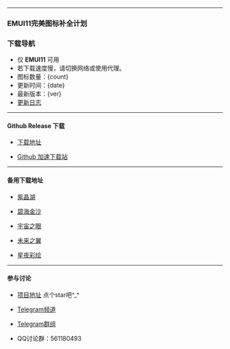 
---

### EMUI11完美图标补全计划

### 下载导航
- 仅 **EMUI11** 可用
- 若下载速度慢，请切换网络或使用代理。
- 图标数量：{count}
- 更新时间：{date}
- 最新版本：{ver}
- [更新日志](https://github.com/pzcn/emui-icons/commits/main)

---

#### Github Release 下载

- [下载地址](https://github.com/pzcn/emui-icons/releases/latest)

- [Github 加速下载站](https://github.iconsx.tech)

---

#### 备用下载地址

- [紫晶湖](https://emui.iconsx.tech/AmethystLake.html)

- [碧海金沙](https://emui.iconsx.tech/GoldenBeach.html)

- [宇宙之眼](https://emui.iconsx.tech/Nebulae.html)

- [未来之翼](https://emui.iconsx.tech/Reconstruction.html)

- [星夜彩绘](https://emui.iconsx.tech/StarrySky.html)

---

#### 参与讨论

- [项目地址](https://github.com/pzcn/emui-icons/releases/)  点个star吧^_^ 

- [Telegram频道](https://t.me/miuiicons)

- [Telegram群组](https://t.me/miui_icons_dev)

- QQ讨论群：561180493
